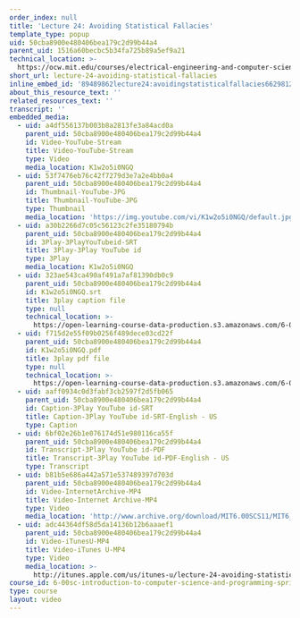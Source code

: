```yaml
---
order_index: null
title: 'Lecture 24: Avoiding Statistical Fallacies'
template_type: popup
uid: 50cba8900e480406bea179c2d99b44a4
parent_uid: 1516a60becbc5b34fa725b89a5ef9a21
technical_location: >-
  https://ocw.mit.edu/courses/electrical-engineering-and-computer-science/6-00sc-introduction-to-computer-science-and-programming-spring-2011/unit-3/lecture-24-avoiding-statistical-fallacies/lecture-24-avoiding-statistical-fallacies
short_url: lecture-24-avoiding-statistical-fallacies
inline_embed_id: '89489862lecture24:avoidingstatisticalfallacies66298127'
about_this_resource_text: ''
related_resources_text: ''
transcript: ''
embedded_media:
  - uid: a4df556137b003b8a2813fe3a84acd0a
    parent_uid: 50cba8900e480406bea179c2d99b44a4
    id: Video-YouTube-Stream
    title: Video-YouTube-Stream
    type: Video
    media_location: K1w2o5i0NGQ
  - uid: 53f7476eb76c42f7279d3e7a2e4bb0a4
    parent_uid: 50cba8900e480406bea179c2d99b44a4
    id: Thumbnail-YouTube-JPG
    title: Thumbnail-YouTube-JPG
    type: Thumbnail
    media_location: 'https://img.youtube.com/vi/K1w2o5i0NGQ/default.jpg'
  - uid: a30b2266d7c05c56123c2fe35180794b
    parent_uid: 50cba8900e480406bea179c2d99b44a4
    id: 3Play-3PlayYouTubeid-SRT
    title: 3Play-3Play YouTube id
    type: 3Play
    media_location: K1w2o5i0NGQ
  - uid: 323ae543ca490af491a7af81390db0c9
    parent_uid: 50cba8900e480406bea179c2d99b44a4
    id: K1w2o5i0NGQ.srt
    title: 3play caption file
    type: null
    technical_location: >-
      https://open-learning-course-data-production.s3.amazonaws.com/6-00sc-introduction-to-computer-science-and-programming-spring-2011/323ae543ca490af491a7af81390db0c9_K1w2o5i0NGQ.srt
  - uid: f715d2e55f09b0256f489dece03cd22f
    parent_uid: 50cba8900e480406bea179c2d99b44a4
    id: K1w2o5i0NGQ.pdf
    title: 3play pdf file
    type: null
    technical_location: >-
      https://open-learning-course-data-production.s3.amazonaws.com/6-00sc-introduction-to-computer-science-and-programming-spring-2011/f715d2e55f09b0256f489dece03cd22f_K1w2o5i0NGQ.pdf
  - uid: aaff0934c0d3fabf3cb2597f2d5fb065
    parent_uid: 50cba8900e480406bea179c2d99b44a4
    id: Caption-3Play YouTube id-SRT
    title: Caption-3Play YouTube id-SRT-English - US
    type: Caption
  - uid: 6bf02e26b1e076174d51e980116ca55f
    parent_uid: 50cba8900e480406bea179c2d99b44a4
    id: Transcript-3Play YouTube id-PDF
    title: Transcript-3Play YouTube id-PDF-English - US
    type: Transcript
  - uid: b81b5e686a442a571e537489397d703d
    parent_uid: 50cba8900e480406bea179c2d99b44a4
    id: Video-InternetArchive-MP4
    title: Video-Internet Archive-MP4
    type: Video
    media_location: 'http://www.archive.org/download/MIT6.00SCS11/MIT6_00SCS11_lec24_300k.mp4'
  - uid: adc44364df58d5da14136b12b6aaaef1
    parent_uid: 50cba8900e480406bea179c2d99b44a4
    id: Video-iTunesU-MP4
    title: Video-iTunes U-MP4
    type: Video
    media_location: >-
      http://itunes.apple.com/us/itunes-u/lecture-24-avoiding-statistical/id499270153?i=110101053
course_id: 6-00sc-introduction-to-computer-science-and-programming-spring-2011
type: course
layout: video
---
```

